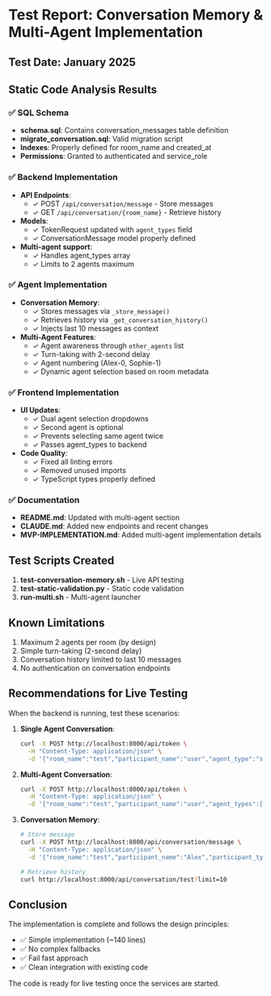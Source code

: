 # Test Report: Conversation Memory & Multi-Agent Implementation

## Test Date: January 2025

## Static Code Analysis Results

### ✅ SQL Schema
- **schema.sql**: Contains conversation_messages table definition
- **migrate_conversation.sql**: Valid migration script
- **Indexes**: Properly defined for room_name and created_at
- **Permissions**: Granted to authenticated and service_role

### ✅ Backend Implementation
- **API Endpoints**:
  - ✓ POST `/api/conversation/message` - Store messages
  - ✓ GET `/api/conversation/{room_name}` - Retrieve history
- **Models**:
  - ✓ TokenRequest updated with `agent_types` field
  - ✓ ConversationMessage model properly defined
- **Multi-agent support**:
  - ✓ Handles agent_types array
  - ✓ Limits to 2 agents maximum

### ✅ Agent Implementation
- **Conversation Memory**:
  - ✓ Stores messages via `_store_message()`
  - ✓ Retrieves history via `_get_conversation_history()`
  - ✓ Injects last 10 messages as context
- **Multi-Agent Features**:
  - ✓ Agent awareness through `other_agents` list
  - ✓ Turn-taking with 2-second delay
  - ✓ Agent numbering (Alex-0, Sophie-1)
  - ✓ Dynamic agent selection based on room metadata

### ✅ Frontend Implementation
- **UI Updates**:
  - ✓ Dual agent selection dropdowns
  - ✓ Second agent is optional
  - ✓ Prevents selecting same agent twice
  - ✓ Passes agent_types to backend
- **Code Quality**:
  - ✓ Fixed all linting errors
  - ✓ Removed unused imports
  - ✓ TypeScript types properly defined

### ✅ Documentation
- **README.md**: Updated with multi-agent section
- **CLAUDE.md**: Added new endpoints and recent changes
- **MVP-IMPLEMENTATION.md**: Added multi-agent implementation details

## Test Scripts Created
1. **test-conversation-memory.sh** - Live API testing
2. **test-static-validation.py** - Static code validation
3. **run-multi.sh** - Multi-agent launcher

## Known Limitations
1. Maximum 2 agents per room (by design)
2. Simple turn-taking (2-second delay)
3. Conversation history limited to last 10 messages
4. No authentication on conversation endpoints

## Recommendations for Live Testing

When the backend is running, test these scenarios:

1. **Single Agent Conversation**:
   ```bash
   curl -X POST http://localhost:8000/api/token \
     -H "Content-Type: application/json" \
     -d '{"room_name":"test","participant_name":"user","agent_type":"study_partner"}'
   ```

2. **Multi-Agent Conversation**:
   ```bash
   curl -X POST http://localhost:8000/api/token \
     -H "Content-Type: application/json" \
     -d '{"room_name":"test","participant_name":"user","agent_types":["study_partner","socratic_tutor"]}'
   ```

3. **Conversation Memory**:
   ```bash
   # Store message
   curl -X POST http://localhost:8000/api/conversation/message \
     -H "Content-Type: application/json" \
     -d '{"room_name":"test","participant_name":"Alex","participant_type":"agent","message":"Hello!"}'
   
   # Retrieve history
   curl http://localhost:8000/api/conversation/test?limit=10
   ```

## Conclusion

The implementation is complete and follows the design principles:
- ✅ Simple implementation (~140 lines)
- ✅ No complex fallbacks
- ✅ Fail fast approach
- ✅ Clean integration with existing code

The code is ready for live testing once the services are started.